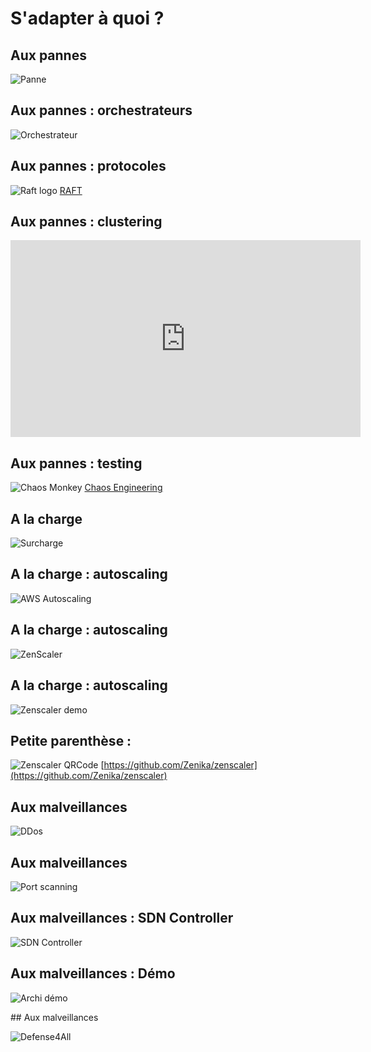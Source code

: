 # S'adapter à quoi ?

<!-- .slide: class="page-title" -->



## Aux pannes

![Panne](ressources/panne.jpg)



## Aux pannes : orchestrateurs

![Orchestrateur](ressources/orchestrateur.png)



## Aux pannes : protocoles

![Raft logo](ressources/raft-logo.png)
[RAFT](https://raft.github.io/)



## Aux pannes : clustering

<iframe width="560" height="315" src="https://www.youtube.com/embed/fS9mB1Gvctw?list=PLsEeUqX8gm0N1Giw5Rsq09FmpZ5K4zsz2&start=710" frameborder="0" allowfullscreen></iframe>



## Aux pannes : testing

![Chaos Monkey](ressources/chaos-monkey.jpeg)
[Chaos Engineering](http://principlesofchaos.org/)



## A la charge

![Surcharge](ressources/surcharge.jpg)



## A la charge : autoscaling

![AWS Autoscaling](ressources/auto-scaling-on-aws-flow.png)



## A la charge : autoscaling

![ZenScaler](ressources/zenscaler.png)



<!-- .slide: class="page-demo" -->



## A la charge : autoscaling

![Zenscaler demo](ressources/zenscaler-demo.png)



## Petite parenthèse :

![Zenscaler QRCode](ressources/zenscaler-qrcode.png)
[https://github.com/Zenika/zenscaler](https://github.com/Zenika/zenscaler)



## Aux malveillances

![DDos](ressources/ddos.jpg)




## Aux malveillances

![Port scanning](ressources/port_scan.gif)




## Aux malveillances : SDN Controller

![SDN Controller](ressources/SDNController.jpg)




<!-- .slide: class="page-demo" -->



## Aux malveillances : Démo

![Archi démo](ressources/switchs-archi.png)




## Aux malveillances

![Defense4All](ressources/defense4all.png)

